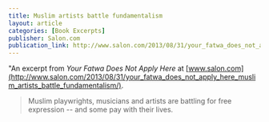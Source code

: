 ```yaml
---
title: Muslim artists battle fundamentalism
layout: article
categories: [Book Excerpts]
publisher: Salon.com
publication_link: http://www.salon.com/2013/08/31/your_fatwa_does_not_apply_here_muslim_artists_battle_fundamentalism/
---
```

"An excerpt from _Your Fatwa Does Not Apply Here_ at [www.salon.com](http://www.salon.com/2013/08/31/your_fatwa_does_not_apply_here_muslim_artists_battle_fundamentalism/).

> Muslim playwrights, musicians and artists are battling for free expression -- and some pay with their lives.

